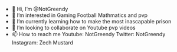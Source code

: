 - 👋 Hi, I’m @NotGreendy
- 👀 I’m interested in Gaming Football Mathmatics and pvp
- 🌱 I’m currently learning how to make the most inascapable prison
- 💞️ I’m looking to collaborate on Youtube pvp videos
- 📫 How to reach me Youtube: NotGreendy Twitter: NotGreendy Instagram: Zech Mustard

<!---
NotGreendy/NotGreendy is a ✨ special ✨ repository because its `README.md` (this file) appears on your GitHub profile.
You can click the Preview link to take a look at your changes.
--->
